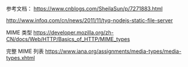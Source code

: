 参考文档：
https://www.cnblogs.com/SheilaSun/p/7271883.html

http://www.infoq.com/cn/news/2011/11/tyq-nodejs-static-file-server

MIME 类型
https://developer.mozilla.org/zh-CN/docs/Web/HTTP/Basics_of_HTTP/MIME_types

完整 MIME 列表
https://www.iana.org/assignments/media-types/media-types.xhtml